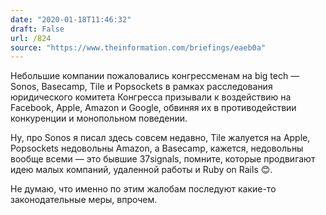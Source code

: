```yaml
---
date: "2020-01-18T11:46:32"
draft: False
url: /824
source: "https://www.theinformation.com/briefings/eaeb0a"
---
```


Небольшие компании пожаловались конгрессменам на big tech — Sonos, Basecamp, Tile и Popsockets в рамках расследования юридического комитета Конгресса призывали к воздействию на Facebook, Apple, Amazon и Google, обвиняя их в противодействии конкуренции и монопольном поведении. 

Ну, про Sonos я писал здесь совсем недавно, Tile жалуется на Apple, Popsockets недовольны Amazon, а Basecamp, кажется, недовольны вообще всеми — это бывшие 37signals, помните, которые продвигают идею малых компаний, удаленной работы и Ruby on Rails 😊.

Не думаю, что именно по этим жалобам последуют какие-то законодательные меры, впрочем.
